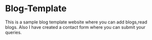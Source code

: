 # Blog-Template
This is a sample blog template website where you can add blogs,read blogs. Also I have created a contact form where you can submit your queries.

